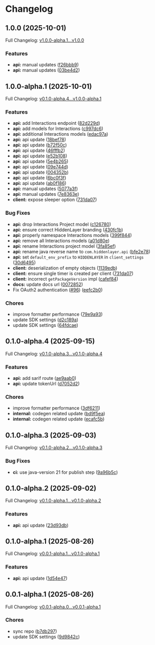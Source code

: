 # Changelog

## 1.0.0 (2025-10-01)

Full Changelog: [v1.0.0-alpha.1...v1.0.0](https://github.com/hiddenlayerai/hiddenlayer-sdk-java/compare/v1.0.0-alpha.1...v1.0.0)

### Features

* **api:** manual updates ([f26bbb9](https://github.com/hiddenlayerai/hiddenlayer-sdk-java/commit/f26bbb9a1f1b94a055e75ae90189c1041c88e3f2))
* **api:** manual updates ([03be4d2](https://github.com/hiddenlayerai/hiddenlayer-sdk-java/commit/03be4d2171ff33c895ebae6a161d1c1cac2a6cee))

## 1.0.0-alpha.1 (2025-10-01)

Full Changelog: [v0.1.0-alpha.4...v1.0.0-alpha.1](https://github.com/hiddenlayerai/hiddenlayer-sdk-java/compare/v0.1.0-alpha.4...v1.0.0-alpha.1)

### Features

* **api:** add Interactions endpoint ([82d229d](https://github.com/hiddenlayerai/hiddenlayer-sdk-java/commit/82d229d32ac491ef937284a14b68da6d74305836))
* **api:** add models for Interactions ([c997dc6](https://github.com/hiddenlayerai/hiddenlayer-sdk-java/commit/c997dc6776537f58b851cc05b1538e8c4e9f4335))
* **api:** additional Interactions models ([edac97a](https://github.com/hiddenlayerai/hiddenlayer-sdk-java/commit/edac97a4e8216da5e6d053fbf87994377df02cd6))
* **api:** api update ([18bef78](https://github.com/hiddenlayerai/hiddenlayer-sdk-java/commit/18bef785d958705f28490660187a8a2882100037))
* **api:** api update ([b72f50c](https://github.com/hiddenlayerai/hiddenlayer-sdk-java/commit/b72f50ccda1e5a519c2aeed4ec70c83bd28a535e))
* **api:** api update ([46fffb2](https://github.com/hiddenlayerai/hiddenlayer-sdk-java/commit/46fffb206ca3e25fab5583fc520c33a4d1729e83))
* **api:** api update ([e52b108](https://github.com/hiddenlayerai/hiddenlayer-sdk-java/commit/e52b10875eb3164d41025b09e4bbdecfb28cc58d))
* **api:** api update ([5e4b265](https://github.com/hiddenlayerai/hiddenlayer-sdk-java/commit/5e4b26532009f62f44ec8c4eb7803e3918dac8ef))
* **api:** api update ([09e744d](https://github.com/hiddenlayerai/hiddenlayer-sdk-java/commit/09e744d844a58703ab79bcfd7d1725b2fff74eb5))
* **api:** api update ([004352b](https://github.com/hiddenlayerai/hiddenlayer-sdk-java/commit/004352b2d1c002a892584151a9e7396f71b03e21))
* **api:** api update ([6bc0f3f](https://github.com/hiddenlayerai/hiddenlayer-sdk-java/commit/6bc0f3f48604f091f41bd9f56ad592e9c221e85d))
* **api:** api update ([ab0f186](https://github.com/hiddenlayerai/hiddenlayer-sdk-java/commit/ab0f186d57ad87971ec4c205598c84cf42a940a0))
* **api:** manual updates ([5077a3f](https://github.com/hiddenlayerai/hiddenlayer-sdk-java/commit/5077a3fae25bba32e4dba581ea2e05ff1deafa30))
* **api:** manual updates ([7e8363e](https://github.com/hiddenlayerai/hiddenlayer-sdk-java/commit/7e8363ec17785999d39f6535d7a232ff1a2ea808))
* **client:** expose sleeper option ([731da07](https://github.com/hiddenlayerai/hiddenlayer-sdk-java/commit/731da0797ef20f15369bb244b48d7be3016c62ab))


### Bug Fixes

* **api:** drop Interactions Project model ([c126780](https://github.com/hiddenlayerai/hiddenlayer-sdk-java/commit/c12678005cdb0187a2ce2277aafb1f581d522cef))
* **api:** ensure correct HiddenLayer branding ([430fc1b](https://github.com/hiddenlayerai/hiddenlayer-sdk-java/commit/430fc1b311a64c32d94201161d9f04826f1581a7))
* **api:** properly namespace Interactions models ([399f844](https://github.com/hiddenlayerai/hiddenlayer-sdk-java/commit/399f844d39d3365402bad0556e19986d760e042a))
* **api:** remove all Interactions models ([a01d80e](https://github.com/hiddenlayerai/hiddenlayer-sdk-java/commit/a01d80e06078a770fc5b5220d3e34a9166e10d4f))
* **api:** rename Interactions project model ([3fa85ef](https://github.com/hiddenlayerai/hiddenlayer-sdk-java/commit/3fa85ef9636627fdca044c445ffaca80a54fd46c))
* **api:** rename java reverse name to `com.hiddenlayer.api` ([bfe2e78](https://github.com/hiddenlayerai/hiddenlayer-sdk-java/commit/bfe2e786c6795dae6b7c575722d33fed78436ff4))
* **api:** set `default_env_prefix` to `HIDDENLAYER` in `client_settings` ([30d6495](https://github.com/hiddenlayerai/hiddenlayer-sdk-java/commit/30d64958e329025f17e1049a18b169177d451a82))
* **client:** deserialization of empty objects ([1139edb](https://github.com/hiddenlayerai/hiddenlayer-sdk-java/commit/1139edb13a26f1756082fb4395387a18fa3c049f))
* **client:** ensure single timer is created per client ([731da07](https://github.com/hiddenlayerai/hiddenlayer-sdk-java/commit/731da0797ef20f15369bb244b48d7be3016c62ab))
* **client:** incorrect `getPackageVersion` impl ([cafef84](https://github.com/hiddenlayerai/hiddenlayer-sdk-java/commit/cafef84b1a40942e0bf7acda5c74d16d23cff320))
* **docs:** update docs url ([0072852](https://github.com/hiddenlayerai/hiddenlayer-sdk-java/commit/007285265edd2e4f4d4afa54005e3da2d052a400))
* Fix OAuth2 authentication ([#96](https://github.com/hiddenlayerai/hiddenlayer-sdk-java/issues/96)) ([eefc2b0](https://github.com/hiddenlayerai/hiddenlayer-sdk-java/commit/eefc2b0024702d8a83bd911208a2d6f0e611628f))


### Chores

* improve formatter performance ([79e9a93](https://github.com/hiddenlayerai/hiddenlayer-sdk-java/commit/79e9a93f98b58e0501bdd1e9d1cc5b30f647ee80))
* update SDK settings ([d2c189a](https://github.com/hiddenlayerai/hiddenlayer-sdk-java/commit/d2c189a08e4e421b751dfca2651f23fdf255aaa7))
* update SDK settings ([64fdcae](https://github.com/hiddenlayerai/hiddenlayer-sdk-java/commit/64fdcae618602e8a1d2e5fcb877ba155dd8a8e5a))

## 0.1.0-alpha.4 (2025-09-15)

Full Changelog: [v0.1.0-alpha.3...v0.1.0-alpha.4](https://github.com/hiddenlayer-engineering/hiddenlayer-sdk-java/compare/v0.1.0-alpha.3...v0.1.0-alpha.4)

### Features

* **api:** add sarif route ([ae9aab0](https://github.com/hiddenlayer-engineering/hiddenlayer-sdk-java/commit/ae9aab0d77eac97ec3b1efc20f0b04077409330a))
* **api:** update tokenUrl ([d7052d2](https://github.com/hiddenlayer-engineering/hiddenlayer-sdk-java/commit/d7052d2d4f885f8976c4ccd60879bb656c826559))


### Chores

* improve formatter performance ([3df6211](https://github.com/hiddenlayer-engineering/hiddenlayer-sdk-java/commit/3df6211645a81a088afc5f3162d9f87047601ace))
* **internal:** codegen related update ([bd9f5ea](https://github.com/hiddenlayer-engineering/hiddenlayer-sdk-java/commit/bd9f5eaa148f865331f3cf6c627036e218c934d9))
* **internal:** codegen related update ([ecafc5b](https://github.com/hiddenlayer-engineering/hiddenlayer-sdk-java/commit/ecafc5b590a6f5e51eaa479fe8ed7488c96ac3e8))

## 0.1.0-alpha.3 (2025-09-03)

Full Changelog: [v0.1.0-alpha.2...v0.1.0-alpha.3](https://github.com/hiddenlayer-engineering/hiddenlayer-sdk-java/compare/v0.1.0-alpha.2...v0.1.0-alpha.3)

### Bug Fixes

* **ci:** use java-version 21 for publish step ([9a96b5c](https://github.com/hiddenlayer-engineering/hiddenlayer-sdk-java/commit/9a96b5c5c7029c6a0a5bada976c7b9f6dbef43ac))

## 0.1.0-alpha.2 (2025-09-02)

Full Changelog: [v0.1.0-alpha.1...v0.1.0-alpha.2](https://github.com/hiddenlayer-engineering/hiddenlayer-sdk-java/compare/v0.1.0-alpha.1...v0.1.0-alpha.2)

### Features

* **api:** api update ([23d93db](https://github.com/hiddenlayer-engineering/hiddenlayer-sdk-java/commit/23d93db2d8d3c3db8fffb93af5e846be9609367e))

## 0.1.0-alpha.1 (2025-08-26)

Full Changelog: [v0.0.1-alpha.1...v0.1.0-alpha.1](https://github.com/hiddenlayer-engineering/hiddenlayer-sdk-java/compare/v0.0.1-alpha.1...v0.1.0-alpha.1)

### Features

* **api:** api update ([1d54e47](https://github.com/hiddenlayer-engineering/hiddenlayer-sdk-java/commit/1d54e474bd58500cadbbb5ddedc33e3caf60e029))

## 0.0.1-alpha.1 (2025-08-26)

Full Changelog: [v0.0.1-alpha.0...v0.0.1-alpha.1](https://github.com/hiddenlayer-engineering/hiddenlayer-sdk-java/compare/v0.0.1-alpha.0...v0.0.1-alpha.1)

### Chores

* sync repo ([b7db297](https://github.com/hiddenlayer-engineering/hiddenlayer-sdk-java/commit/b7db2974b45d8b6989755220d6bc67b0f6fb31fc))
* update SDK settings ([9d9842c](https://github.com/hiddenlayer-engineering/hiddenlayer-sdk-java/commit/9d9842c5ebc0c3d3ced91a959cf0fcebb7bae6c8))
